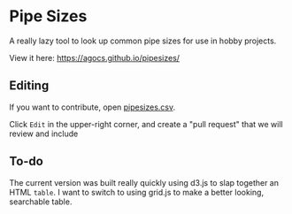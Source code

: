 # Pipe Sizes

A really lazy tool to look up common pipe sizes for use in hobby projects.

View it here: https://agocs.github.io/pipesizes/

## Editing

If you want to contribute, open [pipesizes.csv](https://github.com/agocs/pipesizes/blob/main/pipesizes.csv).

Click `Edit` in the upper-right corner, and create a "pull request" that we will review and include

## To-do

The current version was built really quickly using d3.js to slap together an HTML `table`. 
I want to switch to using grid.js to make a better looking, searchable table. 
